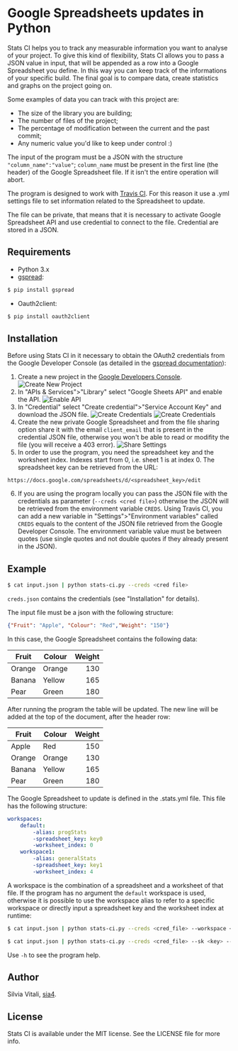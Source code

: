 # Google Spreadsheets updates in Python

Stats CI helps you to track any measurable information you want to analyse of your project. To give this kind of flexibility, Stats CI allows you to pass a JSON value in input, that will be appended as a row into a Google Spreadsheet you define. In this way you can keep track of the informations of your specific build. The final goal is to compare data, create statistics and graphs on the project going on.

Some examples of data you can track with this project are: 
- The size of the library you are building;
- The number of files of the project;
- The percentage of modification between the current and the past commit;
- Any numeric value you'd like to keep under control :)

The input of the program must be a JSON with the structure `"column_name":"value"`; `column_name` must be present in the first line (the header) of the Google Spreadsheet file. If it isn't the entire operation will abort.

The program is designed to work with [Travis CI](https://travis-ci.org/). For this reason it use a .yml settings file to set information related to the Spreadsheet to update.

The file can be private, that means that it is necessary to activate Google Spreadsheet API and use credential to connect to the file. Credential are stored in a JSON.

## Requirements
- Python 3.x
- [gspread](https://github.com/burnash/gspread):
```bash
$ pip install gspread
```
- Oauth2client:
```bash
$ pip install oauth2client
```

## Installation
Before using Stats CI in it necessary to obtain the OAuth2 credentials from the Google Developer Console (as detailed in the [gspread documentation](http://gspread.readthedocs.io/en/latest/oauth2.html)):

1. Create a new project in the [Google Developers Console](https://console.developers.google.com).
![Create New Project](https://drive.google.com/file/d/1Ev_5g155cspNNcNVOYS8x46PJw6nfen7/view?usp=sharing "Create New Project")
2. In "APIs & Services">"Library" select "Google Sheets API" and enable the API.
![Enable API](https://drive.google.com/file/d/1AI0x0KzAJn2fw_AKyxBCPy_1NYun82w7/view?usp=sharing "Enable API")
3. In "Credential" select "Create credential">"Service Account Key" and download the JSON file.
![Create Credentials](https://drive.google.com/open?id=1V3xRHNBWjscDTTqCXE4sQ8cxKrzNIHzq "Create Credentials 1")
![Create Credentials](https://drive.google.com/open?id=1wYDnk3rse9LcHxc1nWLEjnWFgEgEQJRM "Create Credentials 2")
4. Create the new private Google Spreadsheet and from the file sharing option share it with the email `client_email` that is present in the credential JSON file, otherwise you won't be able to read or modifity the file (you will receive a 403 error).
![Share Settings](https://drive.google.com/open?id=1XUR8TifAaetTtsAx06wU6Mgv43K1XxdN "Share Settings")
5. In order to use the program, you need the spreadsheet key and the worksheet index. Indexes start from 0, i.e. sheet 1 is at index 0. The spreadsheet key can be retrieved from the URL:
```
https://docs.google.com/spreadsheets/d/<spreadsheet_key>/edit
```
6. If you are using the program locally you can pass the JSON file with the credentials as parameter (`--creds <cred file>`) otherwise the JSON will be retrieved from the environment variable `CREDS`. Using Travis CI, you can add a new  variable in "Settings">"Environment variables" called `CREDS` equals to the content of the JSON file retrieved from the Google Developer Console. The environment variable value must be between quotes (use single quotes and not double quotes if they already present in the JSON).

## Example

```bash
$ cat input.json | python stats-ci.py --creds <cred file>
```

`creds.json` contains the credentials (see "Installation" for details).

The input file must be a json with the following structure:
```json
{"Fruit": "Apple", "Colour": "Red","Weight": "150"}
```

In this case, the Google Spreadsheet contains the following data:

| Fruit         | Colour        | Weight |
| ------------- |---------------| ------:|
| Orange        | Orange        | 130    |
| Banana        | Yellow        | 165    |
| Pear          | Green         | 180    |

After running the program the table will be updated. The new line will be added at the top of the document, after the header row:

| Fruit         | Colour        | Weight |
| ------------- |---------------| ------:|
| Apple         | Red           | 150    |
| Orange        | Orange        | 130    |
| Banana        | Yellow        | 165    |
| Pear          | Green         | 180    |

The Google Spreadsheet to update is defined in the .stats.yml file. This file has the following structure:
```yaml
workspaces:
    default:
        -alias: progStats
        -spreadsheet_key: key0
        -worksheet_index: 0
    workspace1:
        -alias: generalStats
        -spreadsheet_key: key1
        -worksheet_index: 4
```
A workspace is the combination of a spreadsheet and a worksheet of that file.
If the program has no argument the `default` workspace is used, otherwise it is possible to use the workspace alias to refer to a specific workspace or directly input a spreadsheet key and the worksheet index at runtime:

```bash
$ cat input.json | python stats-ci.py --creds <cred_file> --workspace <alias>
```
```bash
$ cat input.json | python stats-ci.py --creds <cred_file> --sk <key> --wi <index>
```

Use `-h` to see the program help.

## Author
Silvia Vitali, [sia4](https://github.com/sia4).

## License
Stats CI is available under the MIT license. See the LICENSE file for more info.
